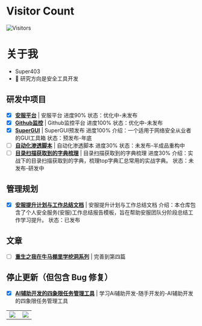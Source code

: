 # Visitor Count
<!-- 访客 -->
<p align="left">
  <img src="https://profile-counter.glitch.me/Super403/count.svg" alt="Visitors">
</p>

# 关于我
- Super403
- 💬  研究方向是安全工具开发

## 研发中项目
- [x] **[安服平台](https://github.com/super403)**  | 安服平台   进度90%   状态：优化中-未发布
- [x] **[Github监控](https://github.com/super403)**  | Github监控平台   进度100%   状态：优化中-未发布
- [x] **[SuperGUI](https://github.com/super403/SuperGUI)**  | SuperGUI预发布 进度100%   介绍：一个适用于网络安全从业者的GUI工具箱   状态：预发布-年底
- [ ] **[自动化渗透脚本](https://github.com/super403)**  | 自动化渗透脚本   进度30%   状态：未发布-半成品重构中
- [ ] **[目录扫描获取到的字典梳理](https://github.com/super403)**  | 目录扫描获取到的字典梳理   进度30%   介绍：实战下的目录扫描获取到的字典，梳理top字典汇总常用的实战字典。   状态：未发布-研发中

## 管理规划
- [x] **[安服提升计划与工作总结文档](https://github.com/Super403/Improvement-Plan)**  | 安服提升计划与工作总结文档    介绍：本仓库包含了个人安全服务(安服)工作总结报告模板，旨在帮助安服团队分阶段总结工作学习提升。  状态：已发布
      
## 文章
- [ ] **[重生之我在牛马棚里学挖洞系列](https://github.com/super403)**  | 完善到第四篇


## 停止更新（但包含 Bug 修复）
- [x] **[AI辅助开发的四象限任务管理工具](https://github.com/super403/AI-four-quadrant)**  | 学习Ai辅助开发-随手开发的-AI辅助开发的四象限任务管理工具

<table>
    <tr>
        <td >
            <center><img src="https://github-readme-stats.vercel.app/api?username=super403&show_icons=true&hide_border=true&theme=chartreuse-dark" ></center>
        </td>
        <td >
            <center><img src="https://github-profile-summary-cards.vercel.app/api/cards/profile-details?username=super403&theme=github_dark&show_icons=true" align="right" /></center>
        </td>
    </tr>
</table>











